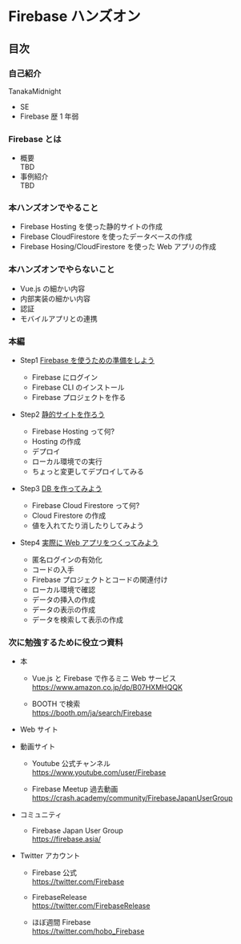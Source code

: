 # Firebase ハンズオン

## 目次

### 自己紹介

TanakaMidnight

- SE
- Firebase 歴 1 年弱

### Firebase とは

- 概要  
  TBD
- 事例紹介  
  TBD

### 本ハンズオンでやること

- Firebase Hosting を使った静的サイトの作成
- Firebase CloudFirestore を使ったデータベースの作成
- Firebase Hosing/CloudFirestore を使った Web アプリの作成

### 本ハンズオンでやらないこと

- Vue.js の細かい内容
- 内部実装の細かい内容
- 認証
- モバイルアプリとの連携

### 本編

- Step1 [Firebase を使うための準備をしよう](step01.md)

  - Firebase にログイン
  - Firebase CLI のインストール
  - Firebase プロジェクトを作る

- Step2 [静的サイトを作ろう](step02.md)

  - Firebase Hosting って何?
  - Hosting の作成
  - デプロイ
  - ローカル環境での実行
  - ちょっと変更してデプロイしてみる

- Step3 [DB を作ってみよう](step03.md)

  - Firebase Cloud Firestore って何?
  - Cloud Firestore の作成
  - 値を入れてたり消したりしてみよう

- Step4 [実際に Web アプリをつくってみよう](step04.md)
  - 匿名ログインの有効化
  - コードの入手
  - Firebase プロジェクトとコードの関連付け
  - ローカル環境で確認
  - データの挿入の作成
  - データの表示の作成
  - データを検索して表示の作成

### 次に勉強するために役立つ資料

- 本

  - Vue.js と Firebase で作るミニ Web サービス  
    https://www.amazon.co.jp/dp/B07HXMHQQK

  - BOOTH で検索  
    https://booth.pm/ja/search/Firebase

- Web サイト

- 動画サイト

  - Youtube 公式チャンネル  
    https://www.youtube.com/user/Firebase

  - Firebase Meetup 過去動画  
    https://crash.academy/community/FirebaseJapanUserGroup

- コミュニティ

  - Firebase Japan User Group  
    https://firebase.asia/

- Twitter アカウント

  - Firebase 公式  
    https://twitter.com/Firebase

  - FirebaseRelease  
    https://twitter.com/FirebaseRelease

  - ほぼ週間 Firebase  
    https://twitter.com/hobo_Firebase
